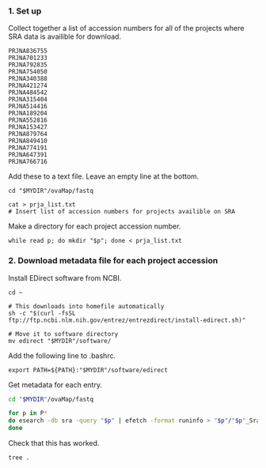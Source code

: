 ### 1. Set up
Collect together a list of accession numbers for all of the projects where SRA data is availible for download.
```text
PRJNA836755
PRJNA701233
PRJNA792835
PRJNA754050
PRJNA340388
PRJNA421274
PRJNA484542
PRJNA315404
PRJNA514416
PRJNA189204
PRJNA552816
PRJNA153427
PRJNA879764
PRJNA849410
PRJNA774191
PRJNA647391
PRJNA766716
```

Add these to a text file. Leave an empty line at the bottom.
```console
cd "$MYDIR"/ovaMap/fastq

cat > prja_list.txt
# Insert list of accession numbers for projects availible on SRA
```

Make a directory for each project accession number.
```console
while read p; do mkdir "$p"; done < prja_list.txt
```

### 2. Download metadata file for each project accession
Install EDirect software from NCBI.
```console
cd ~

# This downloads into homefile automatically
sh -c "$(curl -fsSL ftp://ftp.ncbi.nlm.nih.gov/entrez/entrezdirect/install-edirect.sh)"

# Move it to software directory
mv edirect "$MYDIR"/software/
```

Add the following line to .bashrc.
```console
export PATH=${PATH}:"$MYDIR"/software/edirect
```

Get metadata for each entry.
```bash
cd "$MYDIR"/ovaMap/fastq

for p in P*
do esearch -db sra -query "$p" | efetch -format runinfo > "$p"/"$p"_SraRunTable.txt
done 
```

Check that this has worked.
```console
tree .
```

